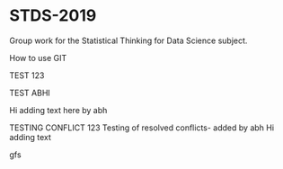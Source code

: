 # STDS-2019
Group work for the Statistical Thinking for Data Science subject.

How to use GIT

TEST 123


TEST ABHI

Hi adding text here by abh

TESTING CONFLICT 123
Testing of resolved conflicts- added by abh
Hi adding text


gfs

